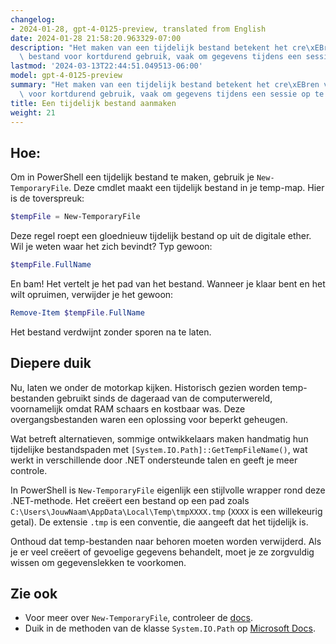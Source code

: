 ```yaml
---
changelog:
- 2024-01-28, gpt-4-0125-preview, translated from English
date: 2024-01-28 21:58:20.963329-07:00
description: "Het maken van een tijdelijk bestand betekent het cre\xEBren van een\
  \ bestand voor kortdurend gebruik, vaak om gegevens tijdens een sessie op te slaan.\u2026"
lastmod: '2024-03-13T22:44:51.049513-06:00'
model: gpt-4-0125-preview
summary: "Het maken van een tijdelijk bestand betekent het cre\xEBren van een bestand\
  \ voor kortdurend gebruik, vaak om gegevens tijdens een sessie op te slaan."
title: Een tijdelijk bestand aanmaken
weight: 21
---
```


## Hoe:
Om in PowerShell een tijdelijk bestand te maken, gebruik je `New-TemporaryFile`. Deze cmdlet maakt een tijdelijk bestand in je temp-map. Hier is de toverspreuk:

```PowerShell
$tempFile = New-TemporaryFile
```

Deze regel roept een gloednieuw tijdelijk bestand op uit de digitale ether. Wil je weten waar het zich bevindt? Typ gewoon:

```PowerShell
$tempFile.FullName
```

En bam! Het vertelt je het pad van het bestand. Wanneer je klaar bent en het wilt opruimen, verwijder je het gewoon:

```PowerShell
Remove-Item $tempFile.FullName
```

Het bestand verdwijnt zonder sporen na te laten.

## Diepere duik
Nu, laten we onder de motorkap kijken. Historisch gezien worden temp-bestanden gebruikt sinds de dageraad van de computerwereld, voornamelijk omdat RAM schaars en kostbaar was. Deze overgangsbestanden waren een oplossing voor beperkt geheugen.

Wat betreft alternatieven, sommige ontwikkelaars maken handmatig hun tijdelijke bestandspaden met `[System.IO.Path]::GetTempFileName()`, wat werkt in verschillende door .NET ondersteunde talen en geeft je meer controle.

In PowerShell is `New-TemporaryFile` eigenlijk een stijlvolle wrapper rond deze .NET-methode. Het creëert een bestand op een pad zoals `C:\Users\JouwNaam\AppData\Local\Temp\tmpXXXX.tmp` (`XXXX` is een willekeurig getal). De extensie `.tmp` is een conventie, die aangeeft dat het tijdelijk is.

Onthoud dat temp-bestanden naar behoren moeten worden verwijderd. Als je er veel creëert of gevoelige gegevens behandelt, moet je ze zorgvuldig wissen om gegevenslekken te voorkomen.

## Zie ook
- Voor meer over `New-TemporaryFile`, controleer de [docs](https://docs.microsoft.com/en-us/powershell/module/microsoft.powershell.utility/new-temporaryfile).
- Duik in de methoden van de klasse `System.IO.Path` op [Microsoft Docs](https://docs.microsoft.com/en-us/dotnet/api/system.io.path?view=net-6.0).
